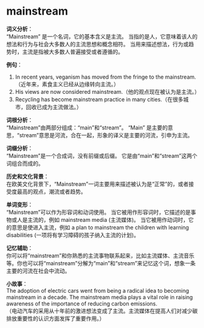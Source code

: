 # mainstream

**词义分析**：  
“Mainstream” 是一个名词，它的基本含义是主流。 当指的是人，它意味着该人的想法和行为与社会大多数人的主流思想和概念相符。 当用来描述想法，行为或趋势时，主流是指被大多数人普遍接受或者遵循的。

  

**例句**：

  

1.  In recent years, veganism has moved from the fringe to the mainstream.（近年来，素食主义已经从边缘转向主流。）
2.  His views are now considered mainstream.（他的观点现在被认为是主流。）
3.  Recycling has become mainstream practice in many cities.（在很多城市，回收已成为主流做法。）

  

**词根分析**：  
“Mainstream”由两部分组成：“main”和“stream”。 “Main” 是主要的意思，“stream”意思是河流，合在一起，形象的译义是主要的河流，引申为主流。

  

**词缀分析**：  
“Mainstream”是一个合成词，没有前缀或后缀。 它是由“main”和“stream”这两个词组合而成的。

  

**历史和文化背景**：  
在欧美文化背景下，“Mainstream”一词主要用来描述被认为是“正常”的，或者接受度最高的观点，潮流或者趋势。

  

**单词变形**：  
“Mainstream”可以作为形容词和动词使用。 当它被用作形容词时，它描述的是事物或人是主流的，例如 mainstream media (主流媒体)。 当它被用作动词时，它的意思是使进入主流，例如 a plan to mainstream the children with learning disabilities (一项将有学习障碍的孩子纳入主流的计划)。

  

**记忆辅助**：  
你可以将“mainstream”和你熟悉的主流事物联系起来，比如主流媒体、主流音乐等。你也可以将“mainstream”分解为“main”和“stream”来记忆这个词，想象一条主要的河流在社会中流动。

  

**小故事**：  
The adoption of electric cars went from being a radical idea to becoming mainstream in a decade. The mainstream media plays a vital role in raising awareness of the importance of reducing carbon emissions.  
（电动汽车的采用从十年前的激进想法变成了主流。主流媒体在提高人们对减少碳排放重要性的认识方面发挥了重要作用。）

